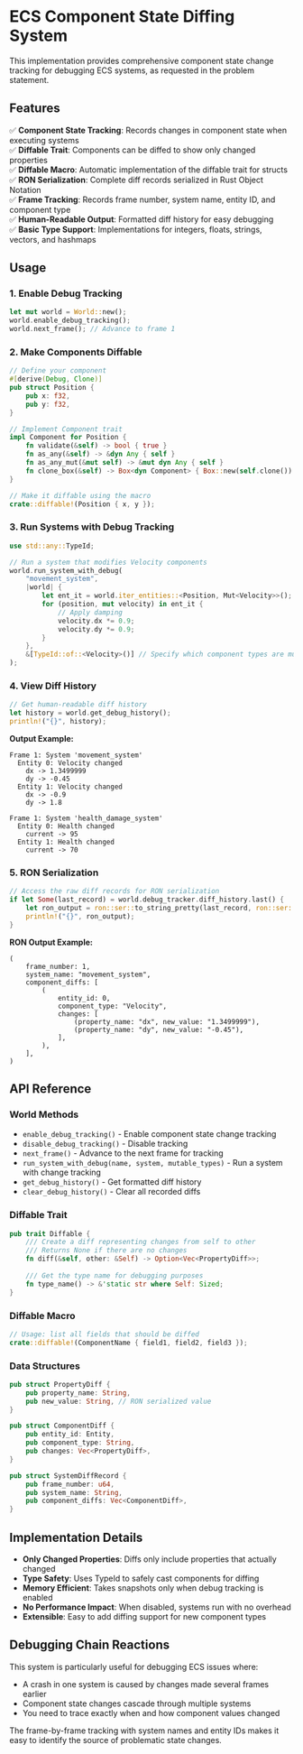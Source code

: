 # ECS Component State Diffing System

This implementation provides comprehensive component state change tracking for debugging ECS systems, as requested in the problem statement.

## Features

✅ **Component State Tracking**: Records changes in component state when executing systems  
✅ **Diffable Trait**: Components can be diffed to show only changed properties  
✅ **Diffable Macro**: Automatic implementation of the diffable trait for structs  
✅ **RON Serialization**: Complete diff records serialized in Rust Object Notation  
✅ **Frame Tracking**: Records frame number, system name, entity ID, and component type  
✅ **Human-Readable Output**: Formatted diff history for easy debugging  
✅ **Basic Type Support**: Implementations for integers, floats, strings, vectors, and hashmaps  

## Usage

### 1. Enable Debug Tracking

```rust
let mut world = World::new();
world.enable_debug_tracking();
world.next_frame(); // Advance to frame 1
```

### 2. Make Components Diffable

```rust
// Define your component
#[derive(Debug, Clone)]
pub struct Position {
    pub x: f32,
    pub y: f32,
}

// Implement Component trait
impl Component for Position {
    fn validate(&self) -> bool { true }
    fn as_any(&self) -> &dyn Any { self }
    fn as_any_mut(&mut self) -> &mut dyn Any { self }
    fn clone_box(&self) -> Box<dyn Component> { Box::new(self.clone()) }
}

// Make it diffable using the macro
crate::diffable!(Position { x, y });
```

### 3. Run Systems with Debug Tracking

```rust
use std::any::TypeId;

// Run a system that modifies Velocity components
world.run_system_with_debug(
    "movement_system",
    |world| {
        let ent_it = world.iter_entities::<Position, Mut<Velocity>>();
        for (position, mut velocity) in ent_it {
            // Apply damping
            velocity.dx *= 0.9;
            velocity.dy *= 0.9;
        }
    },
    &[TypeId::of::<Velocity>()] // Specify which component types are mutable
);
```

### 4. View Diff History

```rust
// Get human-readable diff history
let history = world.get_debug_history();
println!("{}", history);
```

**Output Example:**
```
Frame 1: System 'movement_system'
  Entity 0: Velocity changed
    dx -> 1.3499999
    dy -> -0.45
  Entity 1: Velocity changed
    dx -> -0.9
    dy -> 1.8

Frame 1: System 'health_damage_system'
  Entity 0: Health changed
    current -> 95
  Entity 1: Health changed
    current -> 70
```

### 5. RON Serialization

```rust
// Access the raw diff records for RON serialization
if let Some(last_record) = world.debug_tracker.diff_history.last() {
    let ron_output = ron::ser::to_string_pretty(last_record, ron::ser::PrettyConfig::default())?;
    println!("{}", ron_output);
}
```

**RON Output Example:**
```ron
(
    frame_number: 1,
    system_name: "movement_system",
    component_diffs: [
        (
            entity_id: 0,
            component_type: "Velocity",
            changes: [
                (property_name: "dx", new_value: "1.3499999"),
                (property_name: "dy", new_value: "-0.45"),
            ],
        ),
    ],
)
```

## API Reference

### World Methods

- `enable_debug_tracking()` - Enable component state change tracking
- `disable_debug_tracking()` - Disable tracking
- `next_frame()` - Advance to the next frame for tracking
- `run_system_with_debug(name, system, mutable_types)` - Run a system with change tracking
- `get_debug_history()` - Get formatted diff history
- `clear_debug_history()` - Clear all recorded diffs

### Diffable Trait

```rust
pub trait Diffable {
    /// Create a diff representing changes from self to other
    /// Returns None if there are no changes
    fn diff(&self, other: &Self) -> Option<Vec<PropertyDiff>>;
    
    /// Get the type name for debugging purposes
    fn type_name() -> &'static str where Self: Sized;
}
```

### Diffable Macro

```rust
// Usage: list all fields that should be diffed
crate::diffable!(ComponentName { field1, field2, field3 });
```

### Data Structures

```rust
pub struct PropertyDiff {
    pub property_name: String,
    pub new_value: String, // RON serialized value
}

pub struct ComponentDiff {
    pub entity_id: Entity,
    pub component_type: String,
    pub changes: Vec<PropertyDiff>,
}

pub struct SystemDiffRecord {
    pub frame_number: u64,
    pub system_name: String,
    pub component_diffs: Vec<ComponentDiff>,
}
```

## Implementation Details

- **Only Changed Properties**: Diffs only include properties that actually changed
- **Type Safety**: Uses TypeId to safely cast components for diffing
- **Memory Efficient**: Takes snapshots only when debug tracking is enabled
- **No Performance Impact**: When disabled, systems run with no overhead
- **Extensible**: Easy to add diffing support for new component types

## Debugging Chain Reactions

This system is particularly useful for debugging ECS issues where:
- A crash in one system is caused by changes made several frames earlier
- Component state changes cascade through multiple systems
- You need to trace exactly when and how component values changed

The frame-by-frame tracking with system names and entity IDs makes it easy to identify the source of problematic state changes.